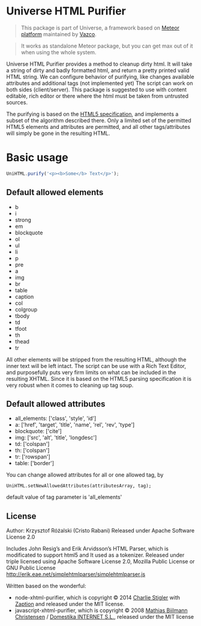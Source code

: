Universe HTML Purifier
=========================
> This package is part of Universe, a framework based on [Meteor platform](http://meteor.com)
maintained by [Vazco](http://www.vazco.eu).

> It works as standalone Meteor package, but you can get max out of it when using the whole system.

Universe HTML Purifier provides a method to cleanup dirty html. It will take a string of dirty and badly formatted html, and return a pretty printed valid HTML string.
We can configure behavior of purifying, like changes available attributes and additional tags (not implemented yet)
The script can work on both sides (client/server). This package is suggested to use with content editable, rich editor or there where the html must be taken from untrusted sources.

The purifying is based on the [HTML5 specification](http://www.whatwg.org/specs/web-apps/current-work/#parsing), and implements a subset of the algorithm described there.
Only a limited set of the permitted HTML5 elements and attributes are permitted, and all other tags/attributes will simply be gone in the resulting HTML.


# Basic usage

```javascript
UniHTML.purify('<p><b>Some</b> Text</p>');
```


## Default allowed elements
* b
* i
* strong
* em
* blockquote
* ol
* ul
* li
* p
* pre
* a
* img
* br
* table
* caption
* col
* colgroup
* tbody
* td
* tfoot
* th
* thead
* tr

All other elements will be stripped from the resulting HTML, although the inner text will be left intact.
The script can be use with a Rich Text Editor, and purposefully puts very firm limits on what can be included in the resulting XHTML. Since it is based on the HTML5 parsing specification it is very robust when it comes to cleaning up tag soup.

## Default allowed attributes

* all_elements: ['class', 'style', 'id']
* a: ['href', 'target', 'title', 'name', 'rel', 'rev', 'type']
* blockquote: ['cite']
* img: ['src', 'alt', 'title', 'longdesc']
* td: ['colspan']
* th: ['colspan']
* tr: ['rowspan']
* table: ['border']

You can change allowed attributes for all or one allowed tag, by

```
UniHTML.setNewAllowedAttributes(attributesArray, tag);
```

default value of tag parameter is 'all_elements'


## License

Author: Krzysztof Różalski (Cristo Rabani)
Released under Apache Software License 2.0


Includes John Resig’s and Erik Arvidsson’s HTML Parser, which is modificated to support html5 and It used as a tokenizer.
Released under triple licensed using Apache Software License 2.0, Mozilla Public License or GNU Public License
http://erik.eae.net/simplehtmlparser/simplehtmlparser.js

Written based on the wonderful:
- node-xhtml-purifier, which is copyright © 2014 [Charlie Stigler](http://charliestigler.com) with [Zaption](http://www.zaption.com) and released under the MIT license.
- javascript-xhtml-purifier, which is copyright © 2008 [Mathias Biilmann Christensen](http://mathias-biilmann.net) / [Domestika INTERNET S.L.](http://domestika.com), released under the MIT license


